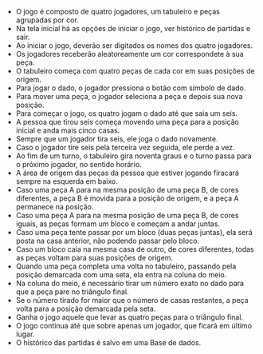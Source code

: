 * O jogo é composto de quatro jogadores, um tabuleiro e peças agrupadas por cor.
* Na tela inicial há as opções de iniciar o jogo, ver histórico de partidas e sair.
* Ao iniciar o jogo, deverão ser digitados os nomes dos quatro jogadores.
* Os jogadores receberão aleatoreamente um cor correspondete à sua peça.
* O tabuleiro começa com quatro peças de cada cor em suas posições de origem.
* Para jogar o dado, o jogador pressiona o botão com símbolo de dado.
* Para mover uma peça, o jogador seleciona a peça e depois sua nova posição.
* Para começar o jogo, os quatro jogam o dado até que saia um seis.
* A pessoa que tirou seis começa movendo uma peça para a posição inicial e anda mais cinco casas.
* Sempre que um jogador tira seis, ele joga o dado novamente.
* Caso o jogador tire seis pela terceira vez seguida, ele perde a vez.
* Ao fim de um turno, o tabuleiro gira noventa graus e o turno passa para o próximo jogador, no sentido horário.
* A área de origem das peças da pessoa que estiver jogando firacará sempre na esquerda em baixo.
* Caso uma peça A para na mesma posição de uma peça B, de cores diferentes, a peça B é movida para a posição de origem, e a peça A permanece na posição.
* Caso uma peça A para na mesma posição de uma peça B, de cores iguais, as peças formam um bloco e começam a andar juntas.
* Caso uma peça tente passar por um bloco (duas peças juntas), ela será posta na casa anterior, não podendo passar pelo bloco.
* Caso um bloco caia na mesma casa de outro, de cores diferentes, todas as peças voltam para suas posições de origem.
* Quando uma peça completa uma volta no tabuleiro, passando pela posição demarcada com uma seta, ela entra na coluna do meio.
* Na coluna do meio, é necessário tirar um número exato no dado para que a peça pare no triângulo final.
* Se o número tirado for maior que o número de casas restantes, a peça volta para a posição demarcada pela seta.
* Ganha o jogo aquele que levar as quatro peças para o triângulo final.
* O jogo continua até que sobre apenas um jogador, que ficará em último lugar.
* O histórico das partidas é salvo em uma Base de dados.

